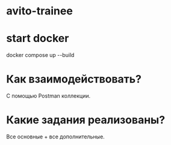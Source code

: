 # avito-trainee

# start docker
docker compose up --build

# Как взаимодействовать?

С помощью Postman коллекции.

# Какие задания реализованы?

Все основные + все дополнительные. 
